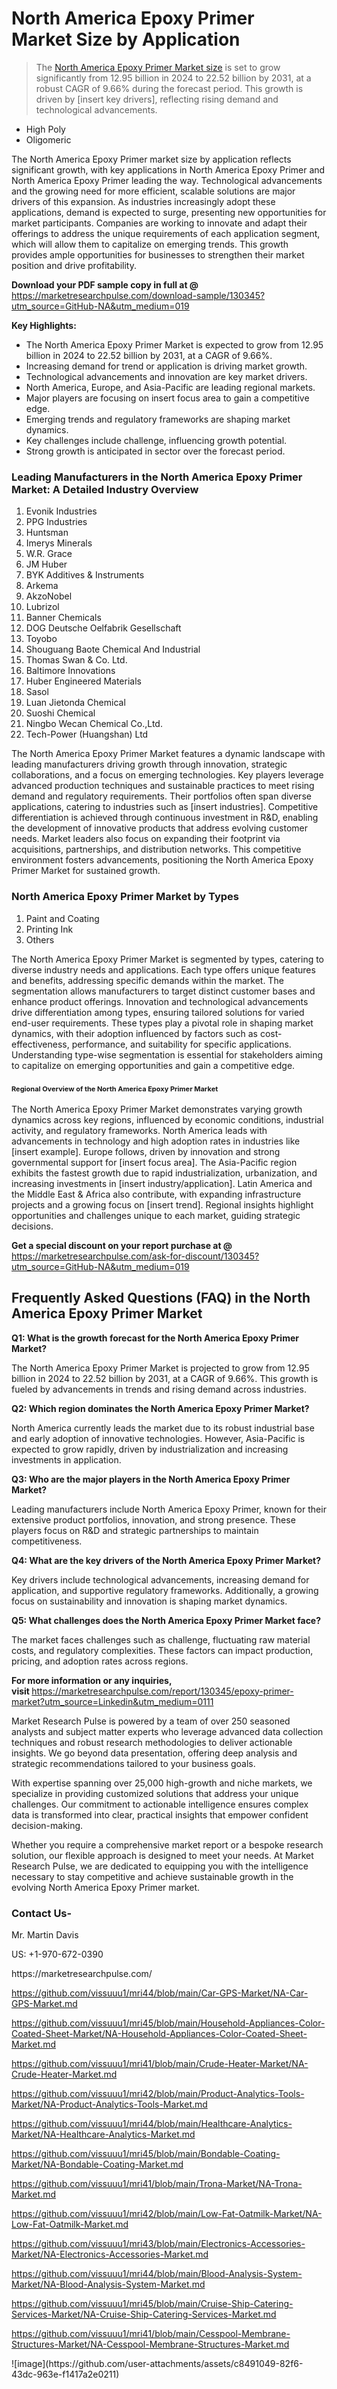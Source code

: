 <h1>North America Epoxy Primer Market&nbsp;Size by Application</h1><blockquote><p>The <a href="https://marketresearchpulse.com/download-sample/130345?utm_source=GitHub-NA&amp;utm_medium=019">North America Epoxy Primer Market size</a> is set to grow significantly from 12.95 billion in 2024 to 22.52 billion by 2031, at a robust CAGR of 9.66% during the forecast period. This growth is driven by [insert key drivers], reflecting rising demand and technological advancements.</p></blockquote><ul><li>High Poly<li> Oligomeric</li></ul><p>The North America Epoxy Primer market size by application reflects significant growth, with key applications in North America Epoxy Primer and North America Epoxy Primer leading the way. Technological advancements and the growing need for more efficient, scalable solutions are major drivers of this expansion. As industries increasingly adopt these applications, demand is expected to surge, presenting new opportunities for market participants. Companies are working to innovate and adapt their offerings to address the unique requirements of each application segment, which will allow them to capitalize on emerging trends. This growth provides ample opportunities for businesses to strengthen their market position and drive profitability.</p><p><strong>Download your PDF sample copy in full at @ </strong><a href="https://marketresearchpulse.com/download-sample/130345?utm_source=GitHub-NA&amp;utm_medium=019">https://marketresearchpulse.com/download-sample/130345?utm_source=GitHub-NA&amp;utm_medium=019</a></p><p><strong>Key Highlights: </strong></p><ul><li>The North America Epoxy Primer Market is expected to grow from 12.95 billion in 2024 to 22.52 billion by 2031, at a CAGR of 9.66%.</li><li>Increasing demand for trend or application is driving market growth.</li><li>Technological advancements and innovation are key market drivers.</li><li>North America, Europe, and Asia-Pacific are leading regional markets.</li><li>Major players are focusing on insert focus area to gain a competitive edge.</li><li>Emerging trends and regulatory frameworks are shaping market dynamics.</li><li>Key challenges include challenge, influencing growth potential.</li><li>Strong growth is anticipated in sector over the forecast period.</li></ul><h3>Leading Manufacturers in the North America Epoxy Primer Market: A Detailed Industry Overview</h3><ol><li>Evonik Industries</li><li>PPG Industries</li><li>Huntsman</li><li>Imerys Minerals</li><li>W.R. Grace</li><li>JM Huber</li><li>BYK Additives & Instruments</li><li>Arkema</li><li>AkzoNobel</li><li>Lubrizol</li><li>Banner Chemicals</li><li>DOG Deutsche Oelfabrik Gesellschaft</li><li>Toyobo</li><li>Shouguang Baote Chemical And Industrial</li><li>Thomas Swan & Co. Ltd.</li><li>Baltimore Innovations</li><li>Huber Engineered Materials</li><li>Sasol</li><li>Luan Jietonda Chemical</li><li>Suoshi Chemical</li><li>Ningbo Wecan Chemical Co.,Ltd.</li><li>Tech-Power (Huangshan) Ltd</li></ol><div class="flex max-w-full flex-col flex-grow"><div class="min-h-8 text-message flex w-full flex-col items-end gap-2 whitespace-normal break-words [.text-message+&amp;]:mt-5" dir="auto" data-message-author-role="assistant" data-message-id="fd8432e4-4910-450d-b182-61b7bfb0a01f" data-message-model-slug="gpt-4o"><div class="flex w-full flex-col gap-1 empty:hidden first:pt-[3px]"><div class="markdown prose w-full break-words dark:prose-invert light"><p>The North America Epoxy Primer Market features a dynamic landscape with leading manufacturers driving growth through innovation, strategic collaborations, and a focus on emerging technologies. Key players leverage advanced production techniques and sustainable practices to meet rising demand and regulatory requirements. Their portfolios often span diverse applications, catering to industries such as [insert industries]. Competitive differentiation is achieved through continuous investment in R&amp;D, enabling the development of innovative products that address evolving customer needs. Market leaders also focus on expanding their footprint via acquisitions, partnerships, and distribution networks. This competitive environment fosters advancements, positioning the North America Epoxy Primer Market for sustained growth.</p></div></div></div></div><h3>North America Epoxy Primer Market by Types</h3><ol><li>Paint and Coating<li> Printing Ink<li> Others</li></ol><div class="flex max-w-full flex-col flex-grow"><div class="min-h-8 text-message flex w-full flex-col items-end gap-2 whitespace-normal break-words [.text-message+&amp;]:mt-5" dir="auto" data-message-author-role="assistant" data-message-id="084470be-0bb7-4664-bddf-5156b4f41249" data-message-model-slug="gpt-4o-mini"><div class="flex w-full flex-col gap-1 empty:hidden first:pt-[3px]"><div class="markdown prose w-full break-words dark:prose-invert light"><p>The North America Epoxy Primer Market is segmented by types, catering to diverse industry needs and applications. Each type offers unique features and benefits, addressing specific demands within the market. The segmentation allows manufacturers to target distinct customer bases and enhance product offerings. Innovation and technological advancements drive differentiation among types, ensuring tailored solutions for varied end-user requirements. These types play a pivotal role in shaping market dynamics, with their adoption influenced by factors such as cost-effectiveness, performance, and suitability for specific applications. Understanding type-wise segmentation is essential for stakeholders aiming to capitalize on emerging opportunities and gain a competitive edge.</p></div></div></div></div><h3><span style="font-size: 11px;">Regional Overview of the North America Epoxy Primer Market</span></h3><div class="flex max-w-full flex-col flex-grow"><div class="min-h-8 text-message flex w-full flex-col items-end gap-2 whitespace-normal break-words [.text-message+&amp;]:mt-5" dir="auto" data-message-author-role="assistant" data-message-id="e9038762-ce64-4e30-91c9-9bd413514231" data-message-model-slug="gpt-4o-mini"><div class="flex w-full flex-col gap-1 empty:hidden first:pt-[3px]"><div class="markdown prose w-full break-words dark:prose-invert light"><p>The North America Epoxy Primer Market demonstrates varying growth dynamics across key regions, influenced by economic conditions, industrial activity, and regulatory frameworks. North America leads with advancements in technology and high adoption rates in industries like [insert example]. Europe follows, driven by innovation and strong governmental support for [insert focus area]. The Asia-Pacific region exhibits the fastest growth due to rapid industrialization, urbanization, and increasing investments in [insert industry/application]. Latin America and the Middle East &amp; Africa also contribute, with expanding infrastructure projects and a growing focus on [insert trend]. Regional insights highlight opportunities and challenges unique to each market, guiding strategic decisions.</p></div></div></div></div><p><strong>Get a special discount on your report purchase at @ </strong><a href="https://marketresearchpulse.com/ask-for-discount/130345?utm_source=GitHub-NA&amp;utm_medium=019">https://marketresearchpulse.com/ask-for-discount/130345?utm_source=GitHub-NA&amp;utm_medium=019</a></p><h2>Frequently Asked Questions (FAQ) in the North America Epoxy Primer Market</h2><p><strong>Q1: What is the growth forecast for the North America Epoxy Primer Market?</strong></p><p>The North America Epoxy Primer Market is projected to grow from 12.95 billion in 2024 to 22.52 billion by 2031, at a CAGR of 9.66%. This growth is fueled by advancements in trends and rising demand across industries.</p><p><strong>Q2: Which region dominates the North America Epoxy Primer Market?</strong></p><p>North America currently leads the market due to its robust industrial base and early adoption of innovative technologies. However, Asia-Pacific is expected to grow rapidly, driven by industrialization and increasing investments in application.</p><p><strong>Q3: Who are the major players in the North America Epoxy Primer Market?</strong></p><p>Leading manufacturers include North America Epoxy Primer, known for their extensive product portfolios, innovation, and strong presence. These players focus on R&amp;D and strategic partnerships to maintain competitiveness.</p><p><strong>Q4: What are the key drivers of the North America Epoxy Primer Market?</strong></p><p>Key drivers include technological advancements, increasing demand for application, and supportive regulatory frameworks. Additionally, a growing focus on sustainability and innovation is shaping market dynamics.</p><p><strong>Q5: What challenges does the North America Epoxy Primer Market face?</strong></p><p>The market faces challenges such as challenge, fluctuating raw material costs, and regulatory complexities. These factors can impact production, pricing, and adoption rates across regions.</p><p><strong>For more information or any inquiries, visit&nbsp;</strong><a href="https://marketresearchpulse.com/report/130345/epoxy-primer-market?utm_source=Linkedin&utm_medium=0111">https://marketresearchpulse.com/report/130345/epoxy-primer-market?utm_source=Linkedin&utm_medium=0111</a></p><p>Market Research Pulse is powered by a team of over 250 seasoned analysts and subject matter experts who leverage advanced data collection techniques and robust research methodologies to deliver actionable insights. We go beyond data presentation, offering deep analysis and strategic recommendations tailored to your business goals.</p><p>With expertise spanning over 25,000 high-growth and niche markets, we specialize in providing customized solutions that address your unique challenges. Our commitment to actionable intelligence ensures complex data is transformed into clear, practical insights that empower confident decision-making.</p><p>Whether you require a comprehensive market report or a bespoke research solution, our flexible approach is designed to meet your needs. At Market Research Pulse, we are dedicated to equipping you with the intelligence necessary to stay competitive and achieve sustainable growth in the evolving North America Epoxy Primer market.</p><h3><strong>Contact Us-</strong></h3><p>Mr. Martin Davis</p><p>US: +1-970-672-0390</p><p>https://marketresearchpulse.com/</p><p><a href="https://github.com/vissuuu1/mri44/blob/main/Car-GPS-Market/NA-Car-GPS-Market.md">https://github.com/vissuuu1/mri44/blob/main/Car-GPS-Market/NA-Car-GPS-Market.md</a></p><p><a href="https://github.com/vissuuu1/mri45/blob/main/Household-Appliances-Color-Coated-Sheet-Market/NA-Household-Appliances-Color-Coated-Sheet-Market.md">https://github.com/vissuuu1/mri45/blob/main/Household-Appliances-Color-Coated-Sheet-Market/NA-Household-Appliances-Color-Coated-Sheet-Market.md</a></p><p><a href="https://github.com/vissuuu1/mri41/blob/main/Crude-Heater-Market/NA-Crude-Heater-Market.md">https://github.com/vissuuu1/mri41/blob/main/Crude-Heater-Market/NA-Crude-Heater-Market.md</a></p><p><a href="https://github.com/vissuuu1/mri42/blob/main/Product-Analytics-Tools-Market/NA-Product-Analytics-Tools-Market.md">https://github.com/vissuuu1/mri42/blob/main/Product-Analytics-Tools-Market/NA-Product-Analytics-Tools-Market.md</a></p><p><a href="https://github.com/vissuuu1/mri44/blob/main/Healthcare-Analytics-Market/NA-Healthcare-Analytics-Market.md">https://github.com/vissuuu1/mri44/blob/main/Healthcare-Analytics-Market/NA-Healthcare-Analytics-Market.md</a></p><p><a href="https://github.com/vissuuu1/mri45/blob/main/Bondable-Coating-Market/NA-Bondable-Coating-Market.md">https://github.com/vissuuu1/mri45/blob/main/Bondable-Coating-Market/NA-Bondable-Coating-Market.md</a></p><p><a href="https://github.com/vissuuu1/mri41/blob/main/Trona-Market/NA-Trona-Market.md">https://github.com/vissuuu1/mri41/blob/main/Trona-Market/NA-Trona-Market.md</a></p><p><a href="https://github.com/vissuuu1/mri42/blob/main/Low-Fat-Oatmilk-Market/NA-Low-Fat-Oatmilk-Market.md">https://github.com/vissuuu1/mri42/blob/main/Low-Fat-Oatmilk-Market/NA-Low-Fat-Oatmilk-Market.md</a></p><p><a href="https://github.com/vissuuu1/mri43/blob/main/Electronics-Accessories-Market/NA-Electronics-Accessories-Market.md">https://github.com/vissuuu1/mri43/blob/main/Electronics-Accessories-Market/NA-Electronics-Accessories-Market.md</a></p><p><a href="https://github.com/vissuuu1/mri44/blob/main/Blood-Analysis-System-Market/NA-Blood-Analysis-System-Market.md">https://github.com/vissuuu1/mri44/blob/main/Blood-Analysis-System-Market/NA-Blood-Analysis-System-Market.md</a></p><p><a href="https://github.com/vissuuu1/mri45/blob/main/Cruise-Ship-Catering-Services-Market/NA-Cruise-Ship-Catering-Services-Market.md">https://github.com/vissuuu1/mri45/blob/main/Cruise-Ship-Catering-Services-Market/NA-Cruise-Ship-Catering-Services-Market.md</a></p><p><a href="https://github.com/vissuuu1/mri41/blob/main/Cesspool-Membrane-Structures-Market/NA-Cesspool-Membrane-Structures-Market.md">https://github.com/vissuuu1/mri41/blob/main/Cesspool-Membrane-Structures-Market/NA-Cesspool-Membrane-Structures-Market.md</a></p>
![image](https://github.com/user-attachments/assets/c8491049-82f6-43dc-963e-f1417a2e0211)
